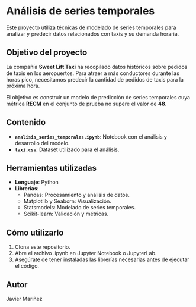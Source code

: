 # Análisis de series temporales

Este proyecto utiliza técnicas de modelado de series temporales para analizar y predecir datos relacionados con taxis y su demanda horaria.

## Objetivo del proyecto

La compañía **Sweet Lift Taxi** ha recopilado datos históricos sobre pedidos de taxis en los aeropuertos. Para atraer a más conductores durante las horas pico, necesitamos predecir la cantidad de pedidos de taxis para la próxima hora. 

El objetivo es construir un modelo de predicción de series temporales cuya métrica **RECM** en el conjunto de prueba no supere el valor de **48**.

## Contenido

- **`analisis_series_temporales.ipynb`**: Notebook con el análisis y desarrollo del modelo.
- **`taxi.csv`**: Dataset utilizado para el análisis.

## Herramientas utilizadas

- **Lenguaje**: Python
- **Librerías**:
  - Pandas: Procesamiento y análisis de datos.
  - Matplotlib y Seaborn: Visualización.
  - Statsmodels: Modelado de series temporales.
  - Scikit-learn: Validación y métricas.

## Cómo utilizarlo 
1. Clona este repositorio. 
2. Abre el archivo .ipynb en Jupyter Notebook o JupyterLab. 
3. Asegúrate de tener instaladas las librerías necesarias antes de ejecutar el código. 

## Autor 
Javier Mariñez

